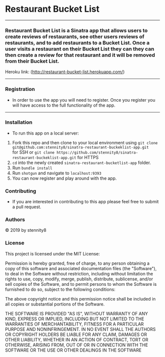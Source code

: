 # Restaurant Bucket List

---

### Restaurant Bucket List is a Sinatra app that allows users to create reviews of restaurants, see other users reviews of restaurants, and to add restaurants to a Bucket List. Once a user visits a restaurant on their Bucket List they can they can then create a review for that restaurant and it will be removed from their Bucket List.

Heroku link: (http://restaurant-bucket-list.herokuapp.com/)

---

### Registration

- In order to use the app you will need to register. Once you register you will have access to the full functionality of the app.

---

### Installation

- To run this app on a local server:

1. Fork this repo and then clone to your local environment using `git clone git@github.com:stennity8/sinatra-restaurant-buckeklist-app.git` <br> for SSH or `git clone https://github.com/stennity8/sinatra-restaurant-buckeklist-app.git` for HTTPS
2. `cd` into the newly created `sinatra-restaurant-bucketlist-app` folder.
3. Run `bundle install`
4. Run `shotgun` and navigate to `localhost:9393`
5. You can now register and play around with the app.

### Contributing

- If you are interested in contributing to this app please feel free to submit a pull request.

### Authors

© 2019 by stennity8

### License

This project is licensed under the MIT License:

Permission is hereby granted, free of charge, to any person obtaining a copy of this software and associated documentation files (the "Software"), to deal in the Software without restriction, including without limitation the rights to use, copy, modify, merge, publish, distribute, sublicense, and/or sell copies of the Software, and to permit persons to whom the Software is furnished to do so, subject to the following conditions:

The above copyright notice and this permission notice shall be included in all copies or substantial portions of the Software.

THE SOFTWARE IS PROVIDED "AS IS", WITHOUT WARRANTY OF ANY KIND, EXPRESS OR IMPLIED, INCLUDING BUT NOT LIMITED TO THE WARRANTIES OF MERCHANTABILITY, FITNESS FOR A PARTICULAR PURPOSE AND NONINFRINGEMENT. IN NO EVENT SHALL THE AUTHORS OR COPYRIGHT HOLDERS BE LIABLE FOR ANY CLAIM, DAMAGES OR OTHER LIABILITY, WHETHER IN AN ACTION OF CONTRACT, TORT OR OTHERWISE, ARISING FROM, OUT OF OR IN CONNECTION WITH THE SOFTWARE OR THE USE OR OTHER DEALINGS IN THE SOFTWARE
